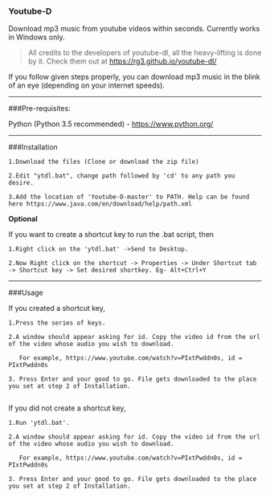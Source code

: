 ### Youtube-D
Download mp3 music from youtube videos within seconds. Currently works in Windows only.

>All credits to the developers of youtube-dl, all the heavy-lifting is done by it. Check them out at https://rg3.github.io/youtube-dl/

If you follow given steps properly, you can download mp3 music in the blink of an eye (depending on your internet speeds).


---
###Pre-requisites:

Python (Python 3.5 recommended) - https://www.python.org/


---
###Installation
```
1.Download the files (Clone or download the zip file)

2.Edit "ytdl.bat", change path followed by 'cd' to any path you desire.

3.Add the location of 'Youtube-D-master' to PATH. Help can be found here https://www.java.com/en/download/help/path.xml
```
**Optional**


If you want to create a shortcut key to run the .bat script, then
```
1.Right click on the 'ytdl.bat' ->Send to Desktop.

2.Now Right click on the shortcut -> Properties -> Under Shortcut tab -> Shortcut key -> Set desired shortkey. Eg- Alt+Ctrl+Y
```



---
###Usage

If you created a shortcut key,
```
1.Press the series of keys.

2.A window should appear asking for id. Copy the video id from the url of the video whose audio you wish to download. 
  
   For example, https://www.youtube.com/watch?v=PIxtPwddn0s, id = PIxtPwddn0s
   
3. Press Enter and your good to go. File gets downloaded to the place you set at step 2 of Installation.
 
```

If you did not create a shortcut key,
```
1.Run 'ytdl.bat'.

2.A window should appear asking for id. Copy the video id from the url of the video whose audio you wish to download. 
  
   For example, https://www.youtube.com/watch?v=PIxtPwddn0s, id = PIxtPwddn0s

3. Press Enter and your good to go. File gets downloaded to the place you set at step 2 of Installation.
```
